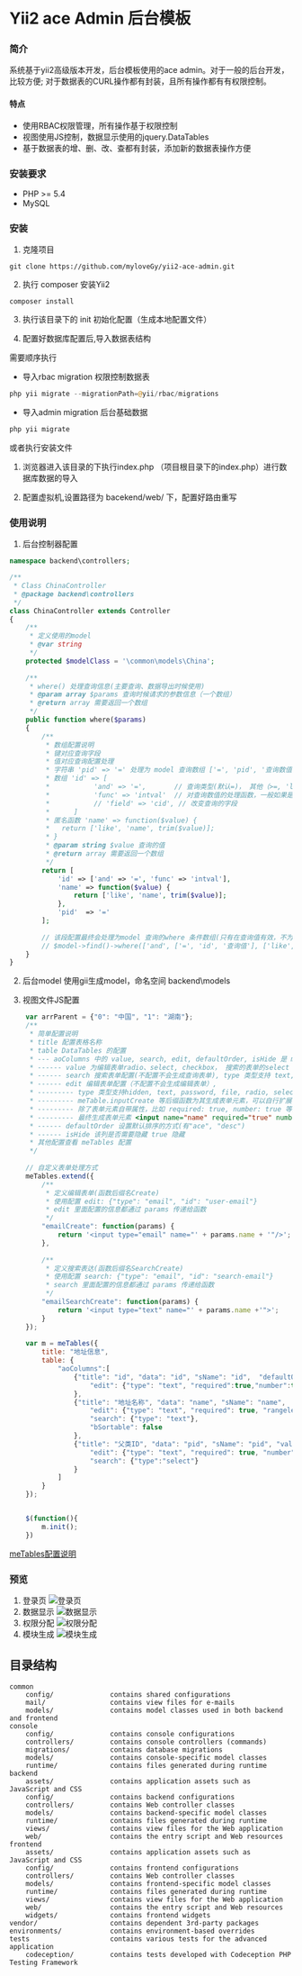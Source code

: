 Yii2 ace Admin 后台模板
=======================

### 简介
系统基于yii2高级版本开发，后台模板使用的ace admin。对于一般的后台开发，比较方便; 对于数据表的CURL操作都有封装，且所有操作都有有权限控制。
#### 特点
* 使用RBAC权限管理，所有操作基于权限控制
* 视图使用JS控制，数据显示使用的jquery.DataTables
* 基于数据表的增、删、改、查都有封装，添加新的数据表操作方便
### 安装要求
* PHP >= 5.4
* MySQL
### 安装
1. 克隆项目
```angular2html
git clone https://github.com/myloveGy/yii2-ace-admin.git
```
2. 执行 composer 安装Yii2
```angular2html
composer install
```
3. 执行该目录下的 init 初始化配置（生成本地配置文件）

4. 配置好数据库配置后,导入数据表结构

需要顺序执行
* 导入rbac migration 权限控制数据表
```php
php yii migrate --migrationPath=@yii/rbac/migrations
``` 
* 导入admin migration 后台基础数据
```php
php yii migrate 
```

或者执行安装文件

1. 浏览器进入该目录的下执行index.php （项目根目录下的index.php）进行数据库数据的导入

2. 配置虚拟机,设置路径为 bacekend/web/ 下，配置好路由重写 
### 使用说明
1. 后台控制器配置
```php
namespace backend\controllers;

/**
 * Class ChinaController
 * @package backend\controllers
 */
class ChinaController extends Controller 
{
    /**
     * 定义使用的model
     * @var string
     */
    protected $modelClass = '\common\models\China';
        
    /**
     * where() 处理查询信息(主要查询、数据导出时候使用)
     * @param array $params 查询时候请求的参数信息（一个数组）
     * @return array 需要返回一个数组
     */
    public function where($params)
    {
        /**
         * 数组配置说明
         * 键对应查询字段
         * 值对应查询配置处理
         * 字符串 'pid' => '=' 处理为 model 查询数组 ['=', 'pid', '查询数值']
         * 数组 'id' => [
         *           'and' => '=',       // 查询类型(默认=)， 其他（>=, 'like', '<='， ...）
         *           'func' => 'intval'  // 对查询数值的处理函数，一般如果是时间查询转时间戳比较好用
         *           // 'field' => 'cid', // 改变查询的字段
         *      ]
         * 匿名函数 'name' => function($value) {
         *   return ['like', 'name', trim($value)];
         * }
         * @param string $value 查询的值
         * @return array 需要返回一个数组
         */
        return [
            'id' => ['and' => '=', 'func' => 'intval'],
            'name' => function($value) {
                return ['like', 'name', trim($value)];
            },
            'pid'  => '='
        ];
        
        // 该段配置最终会处理为model 查询的where 条件数组(只有在查询值有效，不为空的情况下，对应字段的查询才会加上)
        // $model->find()->where(['and', ['=', 'id', '查询值'], ['like', 'name', '查询值'], ['=', 'pid', '查询值']])
    }
}
```
2. 后台model
    使用gii生成model，命名空间 backend\models

3. 视图文件JS配置
```js
    var arrParent = {"0": "中国", "1": "湖南"};
    /**
     * 简单配置说明
     * title 配置表格名称
     * table DataTables 的配置 
     * --- aoColumns 中的 value, search, edit, defaultOrder, isHide 是 meTables 的配置
     * ------ value 为编辑表单radio、select, checkbox， 搜索的表单的select 提供数据源,格式为一个对象 {"值": "显示信息"}
     * ------ search 搜索表单配置(不配置不会生成查询表单), type 类型支持 text, select 其他可以自行扩展
     * ------ edit 编辑表单配置（不配置不会生成编辑表单）, 
     * --------- type 类型支持hidden, text, password, file, radio, select, checkbox, textarea 等等 
     * --------- meTable.inputCreate 等后缀函数为其生成表单元素，可以自行扩展
     * --------- 除了表单元素自带属性，比如 required: true, number: true 等为 jquery.validate.js 的验证配置
     * --------- 最终生成表单元素 <input name="name" required="true" number="true" />
     * ------ defaultOrder 设置默认排序的方式(有"ace", "desc")
     * ------ isHide 该列是否需要隐藏 true 隐藏
     * 其他配置查看 meTables 配置
     */
    
    // 自定义表单处理方式
    meTables.extend({
        /**
         * 定义编辑表单(函数后缀名Create)
         * 使用配置 edit: {"type": "email", "id": "user-email"}
         * edit 里面配置的信息都通过 params 传递给函数
         */
        "emailCreate": function(params) {
            return '<input type="email" name="' + params.name + '"/>';
        },
        
        /**
         * 定义搜索表达(函数后缀名SearchCreate)
         * 使用配置 search: {"type": "email", "id": "search-email"}
         * search 里面配置的信息都通过 params 传递给函数
         */
        "emailSearchCreate": function(params) {
            return '<input type="text" name="' + params.name +'">';
        }
    });
    
    var m = meTables({
        title: "地址信息",
        table: {
            "aoColumns":[
                {"title": "id", "data": "id", "sName": "id",  "defaultOrder": "desc",
                    "edit": {"type": "text", "required":true,"number":true}
                },
                {"title": "地址名称", "data": "name", "sName": "name",
                    "edit": {"type": "text", "required": true, "rangelength":"[2, 40]"},
                    "search": {"type": "text"},
                    "bSortable": false
                },
                {"title": "父类ID", "data": "pid", "sName": "pid", "value": arrParent,
                    "edit": {"type": "text", "required": true, "number": true},
                    "search": {"type":"select"}
                }
            ]
        }
    });


    $(function(){
        m.init();
    })
```
[meTables配置说明](./backend/web/public/assets/js/common/README.md)

### 预览
1. 登录页
![登录页](./backend/web/public/assets/images/desc1.png)
2. 数据显示
![数据显示](./backend/web/public/assets/images/desc2.png)
3. 权限分配
![权限分配](./backend/web/public/assets/images/desc3.png)
4. 模块生成
![模块生成](./backend/web/public/assets/images/desc4.png)

目录结构
-------------------

```
common
    config/              contains shared configurations
    mail/                contains view files for e-mails
    models/              contains model classes used in both backend and frontend
console
    config/              contains console configurations
    controllers/         contains console controllers (commands)
    migrations/          contains database migrations
    models/              contains console-specific model classes
    runtime/             contains files generated during runtime
backend
    assets/              contains application assets such as JavaScript and CSS
    config/              contains backend configurations
    controllers/         contains Web controller classes
    models/              contains backend-specific model classes
    runtime/             contains files generated during runtime
    views/               contains view files for the Web application
    web/                 contains the entry script and Web resources
frontend
    assets/              contains application assets such as JavaScript and CSS
    config/              contains frontend configurations
    controllers/         contains Web controller classes
    models/              contains frontend-specific model classes
    runtime/             contains files generated during runtime
    views/               contains view files for the Web application
    web/                 contains the entry script and Web resources
    widgets/             contains frontend widgets
vendor/                  contains dependent 3rd-party packages
environments/            contains environment-based overrides
tests                    contains various tests for the advanced application
    codeception/         contains tests developed with Codeception PHP Testing Framework
```
